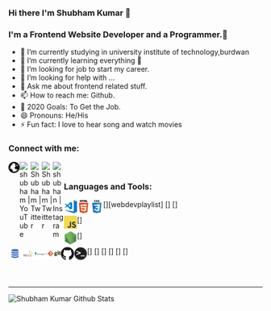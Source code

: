 ### Hi there I'm Shubham Kumar 👋

### I'm a Frontend Website Developer and a Programmer.👋

- 🔭 I’m currently studying in university institute of technology,burdwan
- 🌱 I’m currently learning everything 🤣
- 👯 I’m looking for job to start my career.
- 🤔 I’m looking for help with ...
- 💬 Ask me about frontend related stuff.
- 📫 How to reach me: Github.
- 🥅 2020 Goals: To Get the Job.
- 😄 Pronouns: He/His
- ⚡ Fun fact: I love to hear song and watch movies

### Connect with me:

[<img align="left" alt="Shubham.com" width="22px" src="https://raw.githubusercontent.com/iconic/open-iconic/master/svg/globe.svg" />][website]
[<img align="left" alt="shubham | YouTube" width="22px" src="https://cdn.jsdelivr.net/npm/simple-icons@v3/icons/youtube.svg" />][youtube]
<!-- [<img align="left" alt="shubham | LinkedIn" width="22px" src="https://cdn.jsdelivr.net/npm/simple-icons@v3/icons/LinkedIn.svg" />][LinkedIn] -->
[<img align="left" alt="Shubham | Twitter" width="22px" src="https://cdn.jsdelivr.net/npm/simple-icons@v3/icons/twitter.svg" />][twitter]
[<img align="left" alt="Shubham | Twitter" width="22px" src="https://cdn.jsdelivr.net/npm/simple-icons@v3/icons/facebook.svg" />][facebook]
[<img align="left" alt="shubhan | Instagram" width="22px" src="https://cdn.jsdelivr.net/npm/simple-icons@v3/icons/instagram.svg" />][instagram]

<br />

### Languages and Tools:

[<img align="left" alt="Visual Studio Code" width="26px" src="https://raw.githubusercontent.com/github/explore/80688e429a7d4ef2fca1e82350fe8e3517d3494d/topics/visual-studio-code/visual-studio-code.png" />][webdevplaylist]
[<img align="left" alt="HTML5" width="26px" src="https://raw.githubusercontent.com/github/explore/80688e429a7d4ef2fca1e82350fe8e3517d3494d/topics/html/html.png" />]
[<img align="left" alt="CSS3" width="26px" src="https://raw.githubusercontent.com/github/explore/80688e429a7d4ef2fca1e82350fe8e3517d3494d/topics/css/css.png" />]
<!--[<img align="left" alt="Sass" width="26px" src="https://raw.githubusercontent.com/github/explore/80688e429a7d4ef2fca1e82350fe8e3517d3494d/topics/sass/sass.png" />][cssplaylist] -->
[<img align="left" alt="JavaScript" width="26px" src="https://raw.githubusercontent.com/github/explore/80688e429a7d4ef2fca1e82350fe8e3517d3494d/topics/javascript/javascript.png" />]
<!-- [<img align="left" alt="React" width="26px" src="https://raw.githubusercontent.com/github/explore/80688e429a7d4ef2fca1e82350fe8e3517d3494d/topics/react/react.png" />][pizzaseries] -->
<!-- [<img align="left" alt="Gatsby" width="26px" src="https://raw.githubusercontent.com/github/explore/e94815998e4e0713912fed477a1f346ec04c3da2/topics/gatsby/gatsby.png" />][webdevplaylist]
[<img align="left" alt="GraphQL" width="26px" src="https://raw.githubusercontent.com/github/explore/80688e429a7d4ef2fca1e82350fe8e3517d3494d/topics/graphql/graphql.png" />][webdevplaylist] -->
[<img align="left" alt="Node.js" width="26px" src="https://raw.githubusercontent.com/github/explore/80688e429a7d4ef2fca1e82350fe8e3517d3494d/topics/nodejs/nodejs.png" />]
<!--[<img align="left" alt="Deno" width="26px" src="https://raw.githubusercontent.com/github/explore/361e2821e2dea67711cde99c9c40ed357061cf27/topics/deno/deno.png" />][webdevplaylist] -->
[<img align="left" alt="SQL" width="26px" src="https://raw.githubusercontent.com/github/explore/80688e429a7d4ef2fca1e82350fe8e3517d3494d/topics/sql/sql.png" />]
[<img align="left" alt="MySQL" width="26px" src="https://raw.githubusercontent.com/github/explore/80688e429a7d4ef2fca1e82350fe8e3517d3494d/topics/mysql/mysql.png" />]
[<img align="left" alt="MongoDB" width="26px" src="https://raw.githubusercontent.com/github/explore/80688e429a7d4ef2fca1e82350fe8e3517d3494d/topics/mongodb/mongodb.png" />]
[<img align="left" alt="Git" width="26px" src="https://raw.githubusercontent.com/github/explore/80688e429a7d4ef2fca1e82350fe8e3517d3494d/topics/git/git.png" />]
[<img align="left" alt="GitHub" width="26px" src="https://raw.githubusercontent.com/github/explore/78df643247d429f6cc873026c0622819ad797942/topics/github/github.png" />]
[<img align="left" alt="HTML5" width="26px" src="https://raw.githubusercontent.com/github/explore/80688e429a7d4ef2fca1e82350fe8e3517d3494d/topics/terminal/terminal.png" />]

<br />
<br />

---

<img align="left" alt="Shubham Kumar Github Stats" src="https://github-readme-stats.vercel.app/api?username=shubhamkumar1920&show_icons=true&hide_border=true" />

[website]: https://www.youtube.com/
[twitter]: https://twitter.com/
[facebook]: https://www.facebook.com/
[youtube]: https://www.youtube.com/
[instagram]: https://www.instagram.com/

